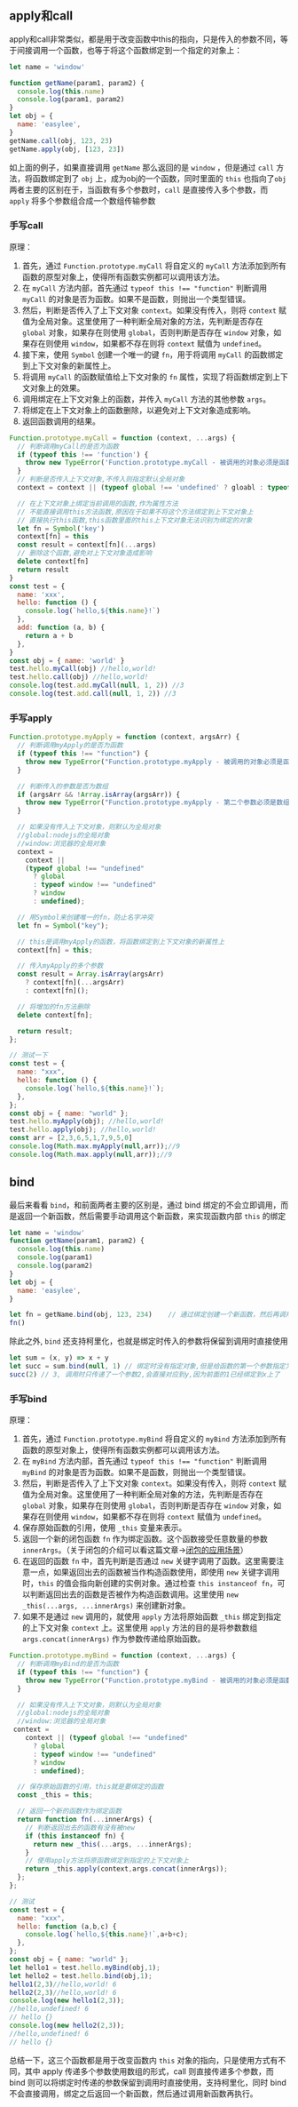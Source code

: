 ## apply和call
apply和call非常类似，都是用于改变函数中this的指向，只是传入的参数不同，等于间接调用一个函数，也等于将这个函数绑定到一个指定的对象上：
```js
let name = 'window'

function getName(param1, param2) {
  console.log(this.name)
  console.log(param1, param2)
}
let obj = {
  name: 'easylee',
}
getName.call(obj, 123, 23)
getName.apply(obj, [123, 23])
```
如上面的例子，如果直接调用 `getName` 那么返回的是 `window` ，但是通过 `call` 方法，将函数绑定到了 `obj` 上，成为obj的一个函数，同时里面的 `this` 也指向了`obj`
两者主要的区别在于，当函数有多个参数时，`call` 是直接传入多个参数，而 `apply` 将多个参数组合成一个数组传输参数
### 手写call
原理：
1. 首先，通过 `Function.prototype.myCall` 将自定义的 `myCall` 方法添加到所有函数的原型对象上，使得所有函数实例都可以调用该方法。
2. 在 `myCall` 方法内部，首先通过 `typeof this !== "function"` 判断调用 `myCall` 的对象是否为函数。如果不是函数，则抛出一个类型错误。
3. 然后，判断是否传入了上下文对象 `context`。如果没有传入，则将 `context` 赋值为全局对象。这里使用了一种判断全局对象的方法，先判断是否存在 `global` 对象，如果存在则使用 `global`，否则判断是否存在 `window` 对象，如果存在则使用 `window`，如果都不存在则将 `context` 赋值为 `undefined`。
4. 接下来，使用 `Symbol` 创建一个唯一的键 `fn`，用于将调用 `myCall` 的函数绑定到上下文对象的新属性上。
5. 将调用 `myCall` 的函数赋值给上下文对象的 `fn` 属性，实现了将函数绑定到上下文对象上的效果。
6. 调用绑定在上下文对象上的函数，并传入 `myCall` 方法的其他参数 `args`。
7. 将绑定在上下文对象上的函数删除，以避免对上下文对象造成影响。
8. 返回函数调用的结果。

```js
Function.prototype.myCall = function (context, ...args) {
  // 判断调用myCall的是否为函数
  if (typeof this !== 'function') {
    throw new TypeError('Function.prototype.myCall - 被调用的对象必须是函数')
  }
  // 判断是否传入上下文对象,不传入则指定默认全局对象
  context = context || (typeof global !== 'undefined' ? gloabl : typeof window !== 'undefined' ? window : undefined)

  // 在上下文对象上绑定当前调用的函数,作为属性方法
  // 不能直接调用this方法函数,原因在于如果不将这个方法绑定到上下文对象上
  // 直接执行this函数,this函数里面的this上下文对象无法识别为绑定的对象
  let fn = Symbol('key')
  context[fn] = this
  const result = context[fn](...args)
  // 删除这个函数,避免对上下文对象造成影响
  delete context[fn]
  return result
}
const test = {
  name: 'xxx',
  hello: function () {
    console.log(`hello,${this.name}!`)
  },
  add: function (a, b) {
    return a + b
  },
}
const obj = { name: 'world' }
test.hello.myCall(obj) //hello,world!
test.hello.call(obj) //hello,world!
console.log(test.add.myCall(null, 1, 2)) //3
console.log(test.add.call(null, 1, 2)) //3
```
### 手写apply
```js
Function.prototype.myApply = function (context, argsArr) {
  // 判断调用myApply的是否为函数
  if (typeof this !== "function") {
    throw new TypeError("Function.prototype.myApply - 被调用的对象必须是函数");
  }

  // 判断传入的参数是否为数组
  if (argsArr && !Array.isArray(argsArr)) {
    throw new TypeError("Function.prototype.myApply - 第二个参数必须是数组");
  }

  // 如果没有传入上下文对象，则默认为全局对象
  //global:nodejs的全局对象
  //window:浏览器的全局对象
  context =
    context ||
    (typeof global !== "undefined"
      ? global
      : typeof window !== "undefined"
      ? window
      : undefined);

  // 用Symbol来创建唯一的fn，防止名字冲突
  let fn = Symbol("key");

  // this是调用myApply的函数，将函数绑定到上下文对象的新属性上
  context[fn] = this;

  // 传入myApply的多个参数
  const result = Array.isArray(argsArr)
    ? context[fn](...argsArr)
    : context[fn]();

  // 将增加的fn方法删除
  delete context[fn];

  return result;
};

// 测试一下
const test = {
  name: "xxx",
  hello: function () {
    console.log(`hello,${this.name}!`);
  },
};
const obj = { name: "world" };
test.hello.myApply(obj); //hello,world!
test.hello.apply(obj); //hello,world!
const arr = [2,3,6,5,1,7,9,5,0]
console.log(Math.max.myApply(null,arr));//9
console.log(Math.max.apply(null,arr));//9
```
## bind
最后来看看 `bind`，和前面两者主要的区别是，通过 bind 绑定的不会立即调用，而是返回一个新函数，然后需要手动调用这个新函数，来实现函数内部 `this` 的绑定
```js
let name = 'window'
function getName(param1, param2) {
  console.log(this.name)
  console.log(param1)
  console.log(param2)
}
let obj = {
  name: 'easylee',
}

let fn = getName.bind(obj, 123, 234)	// 通过绑定创建一个新函数，然后再调用新函数
fn()
```
除此之外, `bind` 还支持柯里化，也就是绑定时传入的参数将保留到调用时直接使用
```js
let sum = (x, y) => x + y
let succ = sum.bind(null, 1) // 绑定时没有指定对象,但是给函数的第一个参数指定为1
succ(2) // 3, 调用时只传递了一个参数2,会直接对应到y,因为前面的1已经绑定到x上了
```
### 手写bind
原理：
1. 首先，通过 `Function.prototype.myBind` 将自定义的 `myBind` 方法添加到所有函数的原型对象上，使得所有函数实例都可以调用该方法。
2. 在 `myBind` 方法内部，首先通过 `typeof this !== "function"` 判断调用 `myBind` 的对象是否为函数。如果不是函数，则抛出一个类型错误。
3. 然后，判断是否传入了上下文对象 `context`。如果没有传入，则将 `context` 赋值为全局对象。这里使用了一种判断全局对象的方法，先判断是否存在 `global` 对象，如果存在则使用 `global`，否则判断是否存在 `window` 对象，如果存在则使用 `window`，如果都不存在则将 `context` 赋值为 `undefined`。
4. 保存原始函数的引用，使用 `_this` 变量来表示。
5. 返回一个新的闭包函数 `fn` 作为绑定函数。这个函数接受任意数量的参数 `innerArgs`。（关于闭包的介绍可以看这篇文章->[闭包的应用场景](https://juejin.cn/post/7264183910597279799)）
6. 在返回的函数 `fn` 中，首先判断是否通过 `new` 关键字调用了函数。这里需要注意一点，如果返回出去的函数被当作构造函数使用，即使用 `new` 关键字调用时，`this` 的值会指向新创建的实例对象。通过检查 `this instanceof fn`，可以判断返回出去的函数是否被作为构造函数调用。这里使用 `new _this(...args, ...innerArgs)` 来创建新对象。
7. 如果不是通过 `new` 调用的，就使用 `apply` 方法将原始函数 `_this` 绑定到指定的上下文对象 `context` 上。这里使用 `apply` 方法的目的是将参数数组 `args.concat(innerArgs)` 作为参数传递给原始函数。

```js
Function.prototype.myBind = function (context, ...args) {
  // 判断调用myBind的是否为函数
  if (typeof this !== "function") {
    throw new TypeError("Function.prototype.myBind - 被调用的对象必须是函数");
  }

  // 如果没有传入上下文对象，则默认为全局对象
  //global:nodejs的全局对象
  //window:浏览器的全局对象
 context =
    context || (typeof global !== "undefined"
      ? global
      : typeof window !== "undefined"
      ? window
      : undefined);

  // 保存原始函数的引用，this就是要绑定的函数
  const _this = this;

  // 返回一个新的函数作为绑定函数
  return function fn(...innerArgs) {
    // 判断返回出去的函数有没有被new
    if (this instanceof fn) {
      return new _this(...args, ...innerArgs);
    }
    // 使用apply方法将原函数绑定到指定的上下文对象上
    return _this.apply(context,args.concat(innerArgs));
  };
};

// 测试
const test = {
  name: "xxx",
  hello: function (a,b,c) {
    console.log(`hello,${this.name}!`,a+b+c);
  },
};
const obj = { name: "world" };
let hello1 = test.hello.myBind(obj,1);
let hello2 = test.hello.bind(obj,1); 
hello1(2,3)//hello,world! 6
hello2(2,3)//hello,world! 6
console.log(new hello1(2,3));
//hello,undefined! 6
// hello {}
console.log(new hello2(2,3));
//hello,undefined! 6
// hello {}
```
总结一下，这三个函数都是用于改变函数内 `this` 对象的指向，只是使用方式有不同，其中 apply 传递多个参数使用数组的形式，call 则直接传递多个参数，而 bind 则可以将绑定时传递的参数保留到调用时直接使用，支持柯里化，同时 bind 不会直接调用，绑定之后返回一个新函数，然后通过调用新函数再执行。